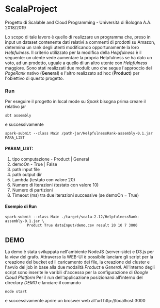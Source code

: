 # ScalaProject
Progetto di Scalable and Cloud Programming - Università di Bologna A.A. 2018/2019

Lo scopo di tale lavoro è quello di realizzare un programma che, preso in input un dataset contenente dati relativi a commenti di prodotti su Amazon, determina un rank degli utenti modificando opportunamente la loro _Helpfulness_. Il criterio utilizzato per la modifica della _Helpfulness_ è il seguente: un utente vede aumentare la propria Helpfulness se ha dato un voto, ad un prodotto, uguale a quello di un altro utente con _Helpfulness_ maggiore.
Sono stati realizzati due moduli: uno che segue l'approccio del _PageRank_ nativo (**General**) e l'altro realizzato ad hoc (**Product**) per l'obiettivo di questo progetto. 

### Run 
Per eseguire il progetto in local mode su _Spark_ bisogna prima creare il relativo jar

```
sbt assembly         
```
e successivamente
```
spark-submit --class Main /path-jar/HelpfulnessRank-assembly-0.1.jar PARA_LIST 
```

#### PARAM_LIST:
1. tipo computazione - Product | General
2. demoOn - True | False
3. path input file 
4. path output dir 
5. Lambda (testato con valore 20)
6. Numero di Iterazioni (testato con valore 10) 
7. Numero di partizioni
8. Timeout (ms) tra due iterazioni successive (se demoOn = True)

#### Esempio di Run
```
spark-submit --class Main ./target/scala-2.12/HelpfulnessRank-assembly-0.1.jar \
          Product True dataInput/demo.csv result 20 10 7 3000
 ```
 
 ## DEMO
 La demo è stata sviluppata nell'ambiente NodeJS (server-side) e D3.js per la view del grafo. Attraverso la WEB-UI è possibile lanciare gli script per la creazione del bucket ed il caricamento dei file, la creazione del cluster e l'avvio del job in base alla due modalità *Product* e *General*. All'interno degli script sono inserite le varibili d'accesso per la configurazione di *Google Cloud Platform*
 Per il run dell'applicazione posizionarsi all'interno del directory _DEMO_ e lanciare il comando
 ```
 node start
 ```
 e successivamente aprire un broswer web all'url http://localhost:3000
